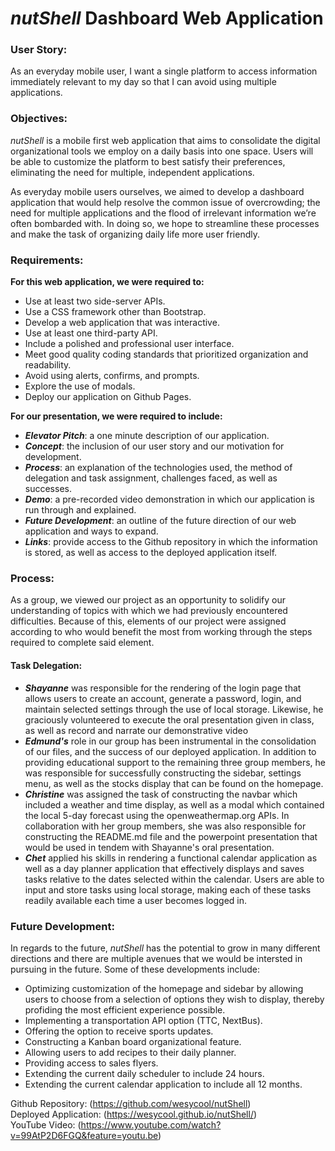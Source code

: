 # ***nutShell*** Dashboard Web Application

### User Story:
As an everyday mobile user, I want a single platform to access information immediately relevant to my day so that I can avoid using multiple applications.
### Objectives:
*nutShell* is a mobile first web application that aims to consolidate the digital organizational tools we employ on a daily basis into one space. Users will be able to customize the platform to best satisfy their preferences, eliminating the need for multiple, independent applications. 

As everyday mobile users ourselves, we aimed to develop a dashboard application that would help resolve the common issue of overcrowding; the need for multiple applications and the flood of irrelevant information we’re often bombarded with. In doing so, we hope to streamline these processes and make the task of organizing daily life more user friendly.

### Requirements:
**For this web application, we were required to:**
* Use at least two side-server APIs.
* Use a CSS framework other than Bootstrap.
* Develop a web application that was interactive.
* Use at least one third-party API.
* Include a polished and professional user interface.
* Meet good quality coding standards that prioritized organization and readability.
* Avoid using alerts, confirms, and prompts.
* Explore the use of modals.
* Deploy our application on Github Pages.

**For our presentation, we were required to include:**   
* ***Elevator Pitch***: a one minute description of our application.
* ***Concept***: the inclusion of our user story and our motivation for development.
* ***Process***: an explanation of the technologies used, the method of delegation and task assignment, challenges faced, as well as successes.
* ***Demo***: a pre-recorded video demonstration in which our application is run through and explained.
* ***Future Development***: an outline of the future direction of our web application and ways to expand.
* ***Links***: provide access to the Github repository in which the information is stored, as well as access to the deployed application itself. 
### Process:
As a group, we viewed our project as an opportunity to solidify our understanding of topics with which we had previously encountered difficulties. Because of this, elements of our project were assigned according to who would benefit the most from working through the steps required to complete said element. 

#### **Task Delegation:** ####
* ***Shayanne*** was responsible for the rendering of the login page that allows users to create an account, generate a password, login, and maintain selected settings through the use of local storage. Likewise, he graciously volunteered to execute the oral presentation given in class, as well as record and narrate our demonstrative video
* ***Edmund's*** role in our group has been instrumental in the consolidation of our files, and the success of our deployed application. In addition to providing educational support to the remaining three group members, he was responsible for successfully constructing the sidebar, settings menu, as well as the stocks display that can be found on the homepage. 
* ***Christine*** was assigned the task of constructing the navbar which included a weather and time display, as well as a modal which contained the local 5-day forecast using the openweathermap.org APIs. In collaboration with her group members, she was also responsible for constructing the README.md file and the powerpoint presentation that would be used in tendem with Shayanne's oral presentation.
* ***Chet*** applied his skills in rendering a functional calendar application as well as a day planner application that effectively displays and saves tasks relative to the dates selected within the calendar. Users are able to input and store tasks using local storage, making each of these tasks readily available each time a user becomes logged in.

### Future Development:
In regards to the future, *nutShell* has the potential to grow in many different directions and there are multiple avenues that we would be intersted in pursuing in the future. Some of these developments include:
* Optimizing customization of the homepage and sidebar by allowing users to choose from a selection of options they wish to display, thereby profiding the most efficient experience possible. 
* Implementing a transportation API option (TTC, NextBus).
* Offering the option to receive sports updates.
* Constructing a Kanban board organizational feature.
* Allowing users to add recipes to their daily planner. 
* Providing access to sales flyers.
* Extending the current daily scheduler to include 24 hours.
* Extending the current calendar application to include all 12 months.


Github Repository: (https://github.com/wesycool/nutShell)   
Deployed Application: (https://wesycool.github.io/nutShell/)   
YouTube Video: (https://www.youtube.com/watch?v=99AtP2D6FGQ&feature=youtu.be)